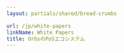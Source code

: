 ```yaml
---
layout: partials/shared/bread-crumbs

url: /jp/white-papers
linkName: White Papers
title: OrbsのPoSエコシステム
---
```


